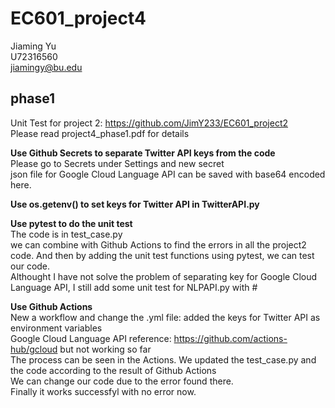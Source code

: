 # EC601_project4
Jiaming Yu     
U72316560  
jiamingy@bu.edu  

## phase1
Unit Test for project 2: https://github.com/JimY233/EC601_project2  
Please read project4_phase1.pdf for details  

**Use Github Secrets to separate Twitter API keys from the code**  
Please go to Secrets under Settings and new secret  
json file for Google Cloud Language API can be saved with base64 encoded here.  

**Use os.getenv() to set keys for Twitter API in TwitterAPI.py**  

**Use pytest to do the unit test**  
The code is in test_case.py   
we can combine with Github Actions to find the errors in all the project2 code. And then by adding the unit test functions using pytest, we can test our code.  
Althought I have not solve the problem of separating key for Google Cloud Language API, I still add some unit test for NLPAPI.py with #  

**Use Github Actions**   
New a workflow and change the .yml file: added the keys for Twitter API as environment variables   
Google Cloud Language API reference: https://github.com/actions-hub/gcloud but not working so far  
The process can be seen in the Actions. We updated the test_case.py and the code according to the result of Github Actions  
We can change our code due to the error found there.  
Finally it works successfyl with no error now.  
